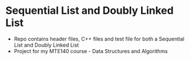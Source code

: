 # Sequential List and Doubly Linked List

* Repo contains header files, C++ files and test file for both a Sequential List and Doubly Linked List
* Project for my MTE140 course - Data Structures and Algorithms

